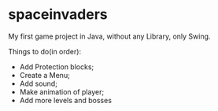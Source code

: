# spaceinvaders

My first game project in Java, without any Library, only Swing.

Things to do(in order):
  - Add Protection blocks;
  - Create a Menu;
  - Add sound;
  - Make animation of player;
  - Add more levels and bosses
